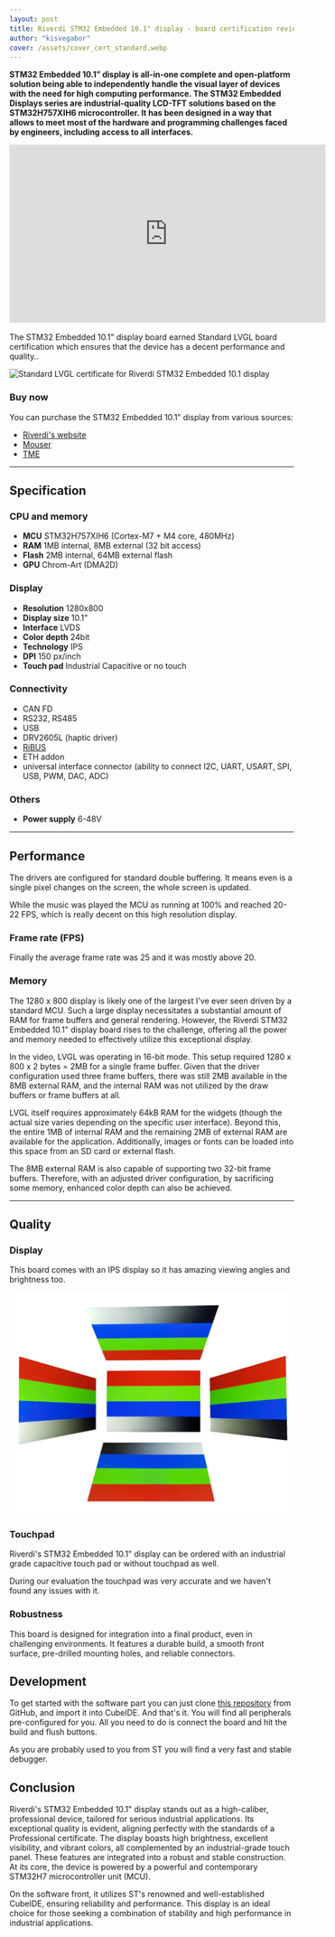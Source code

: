 ```yaml
---
layout: post
title: Riverdi STM32 Embedded 10.1" display - board certification review
author: "kisvegabor"
cover: /assets/cover_cert_standard.webp
---
```


**STM32 Embedded 10.1” display is all-in-one complete and open-platform solution being able to independently handle the visual layer of devices with the need for high computing performance. The STM32 Embedded Displays series are industrial-quality LCD-TFT solutions based on the STM32H757XIH6 microcontroller. It has been designed in a way that allows to meet most of the hardware and programming challenges faced by engineers, including access to all interfaces.**

<iframe width="560" height="315" src="https://www.youtube.com/embed/NGfRHC7HjAs" title="YouTube video player" frameborder="0" allow="accelerometer; autoplay; clipboard-write; encrypted-media; gyroscope; picture-in-picture; web-share" allowfullscreen></iframe>

The STM32 Embedded 10.1" display board earned Standard LVGL board certification which ensures that the device has a decent performance and quality..


<img src="https://lvgl.io/assets/images/cert_standard.png" alt="Standard LVGL certificate for Riverdi STM32 Embedded 10.1 display">

### Buy now

You can purchase the STM32 Embedded 10.1" display from various sources:

- [Riverdi's website](https://riverdi.com/product/10-1-inch-lcd-display-capacitive-touch-panel-optical-bonding-uxtouch-stm32h7-rvt101hvsnwc00-b)
- [Mouser](https://www.mouser.pl/c/?q=RVT101HVSNWC00)
- [TME](https://www.tme.com/us/en-us/katalog/?queryPhrase=RVT101HVSNWC00) 

<hr/>

## Specification

### CPU and memory

- **MCU** STM32H757XIH6 (Cortex-M7 + M4 core, 480MHz)
- **RAM** 1MB internal, 8MB external (32 bit access)
- **Flash** 2MB internal, 64MB external flash
- **GPU** Chrom-Art (DMA2D)

### Display

- **Resolution** 1280x800
- **Display size** 10.1"
- **Interface** LVDS
- **Color depth** 24bit
- **Technology** IPS
- **DPI** 150 px/inch
- **Touch pad** Industrial Capacitive or no touch

### Connectivity
- CAN FD
- RS232, RS485
- USB
- DRV2605L (haptic driver)
- [RiBUS](https://riverdi.com/ribus/)
- ETH addon
- universal interface connector (ability to connect  I2C, UART, USART, SPI, USB, PWM, DAC, ADC)
 
### Others

- **Power supply** 6-48V

<hr/>

## Performance

The drivers are configured for standard double buffering. It means even is a single pixel changes on the screen, the whole screen is updated. 

While the music was played the MCU as running at 100% and reached 20-22 FPS, which is really decent on this high resolution display.

### Frame rate (FPS)

Finally the average frame rate was 25 and it was mostly above 20.

### Memory

The 1280 x 800 display is likely one of the largest I've ever seen driven by a standard MCU. Such a large display necessitates a substantial amount of RAM for frame buffers and general rendering. However, the Riverdi STM32 Embedded 10.1" display board rises to the challenge, offering all the power and memory needed to effectively utilize this exceptional display.

In the video, LVGL was operating in 16-bit mode. This setup required 1280 x 800 x 2 bytes = 2MB for a single frame buffer. Given that the driver configuration used three frame buffers, there was still 2MB available in the 8MB external RAM, and the internal RAM was not utilized by the draw buffers or frame buffers at all.

LVGL itself requires approximately 64kB RAM for the widgets (though the actual size varies depending on the specific user interface). Beyond this, the entire 1MB of internal RAM and the remaining 2MB of external RAM are available for the application. Additionally, images or fonts can be loaded into this space from an SD card or external flash.

The 8MB external RAM is also capable of supporting two 32-bit frame buffers. Therefore, with an adjusted driver configuration, by sacrificing some memory, enhanced color depth can also be achieved.

<hr/>

## Quality

### Display
This board comes with an IPS display so it has amazing viewing angles and brightness too. 

![Viewing angles of the STM32 Embedded 10.1" display](/assets/cert_riverdi_STM32_embedded_10/display.webp)

### Touchpad

Riverdi's STM32 Embedded 10.1" display can be ordered with an industrial grade capacitive touch pad or without touchpad as well.

During our evaluation the touchpad was very accurate and we haven't found any issues with it.

### Robustness


This board is designed for integration into a final product, even in challenging environments. It features a durable build, a smooth front surface, pre-drilled mounting holes, and reliable connectors.

## Development

To get started with the software part you can just clone [this repository](https://github.com/riverdi/riverdi-101-stm32h7-lvgl) from GitHub, and import it into CubeIDE. And that's it. You will find all peripherals pre-configured for you. All you need to do is connect the board and hit the build and flush buttons.

As you are probably used to you from ST you will find a very fast and stable debugger.

## Conclusion


Riverdi's STM32 Embedded 10.1" display stands out as a high-caliber, professional device, tailored for serious industrial applications. Its exceptional quality is evident, aligning perfectly with the standards of a Professional certificate. The display boasts high brightness, excellent visibility, and vibrant colors, all complemented by an industrial-grade touch panel. These features are integrated into a robust and stable construction. At its core, the device is powered by a powerful and contemporary STM32H7 microcontroller unit (MCU).

On the software front, it utilizes ST's renowned and well-established CubeIDE, ensuring reliability and performance. This display is an ideal choice for those seeking a combination of stability and high performance in industrial applications.
